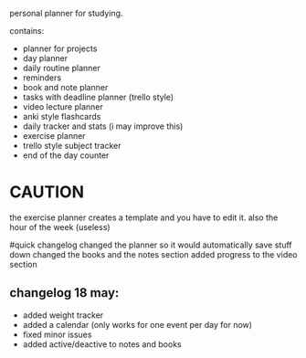personal planner for studying.


contains:
 - planner for projects
 - day planner
 - daily routine planner
 - reminders
 - book and note planner
 - tasks with deadline planner (trello style)
 - video lecture planner
 - anki style flashcards
 - daily tracker and stats (i may improve this)
 - exercise planner
 - trello style subject tracker
 - end of the day counter
 
 
 
 # CAUTION
 the exercise planner creates a template and you have to edit it.
 also the hour of the week (useless)

 
 #quick changelog
 changed the planner so it would automatically save stuff down
 changed the books and the notes section
 added progress to the video section
 
 
## changelog 18 may:
 - added weight tracker
 - added a calendar (only works for one event per day for now)
 - fixed minor issues
 - added active/deactive to notes and books
